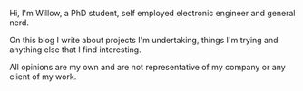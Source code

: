 Hi, I'm Willow, a PhD student, self employed electronic engineer and general nerd.

On this blog I write about projects I'm undertaking, things I'm trying and anything else that I find interesting.

All opinions are my own and are not representative of my company or any client of my work.